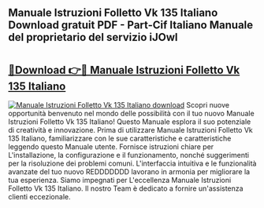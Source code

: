 ## Manuale Istruzioni Folletto Vk 135 Italiano Download gratuit PDF - Part-Cif Italiano Manuale del proprietario del servizio iJOwl

# <h2><a href="http://dfe4mz4.blite.top/?on=Manuale+Istruzioni+Folletto+Vk+135+Italiano">🔗Download 👉🔴 Manuale Istruzioni Folletto Vk 135 Italiano</a></h2>

[![Manuale Istruzioni Folletto Vk 135 Italiano download](https://i.imgur.com/lujVjoI.png)](http://dfe4mz4.blite.top/?on=Manuale+Istruzioni+Folletto+Vk+135+Italiano)
Scopri nuove opportunità benvenuto nel mondo delle possibilità con il tuo nuovo Manuale Istruzioni Folletto Vk 135 Italiano! Questo Manuale esplora il suo potenziale di creatività e innovazione. Prima di utilizzare Manuale Istruzioni Folletto Vk 135 Italiano, familiarizzare con le sue caratteristiche e caratteristiche leggendo questo Manuale utente. Fornisce istruzioni chiare per L'installazione, la configurazione e il funzionamento, nonché suggerimenti per la risoluzione dei problemi comuni. L'interfaccia intuitiva e le funzionalità avanzate del tuo nuovo REDDDDDDD lavorano in armonia per migliorare la tua esperienza. Siamo impegnati per L'eccellenza Manuale Istruzioni Folletto Vk 135 Italiano. Il nostro Team è dedicato a fornire un'assistenza clienti eccezionale.
